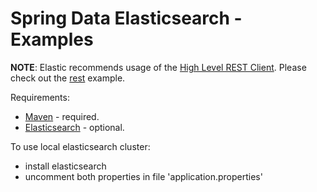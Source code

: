# Spring Data Elasticsearch - Examples


**NOTE**: Elastic recommends usage of the [High Level REST Client](https://www.elastic.co/guide/en/elasticsearch/client/java-rest/master/java-rest-high.html). Please check out the [rest](https://github.com/spring-projects/spring-data-examples/tree/master/elasticsearch/rest) example.

Requirements:

 * [Maven](http://maven.apache.org/download.cgi) - required.
 * [Elasticsearch](http://www.elasticsearch.org/overview/elkdownloads) - optional.


To use local elasticsearch cluster:

* install elasticsearch 
* uncomment both properties in file 'application.properties'
 

